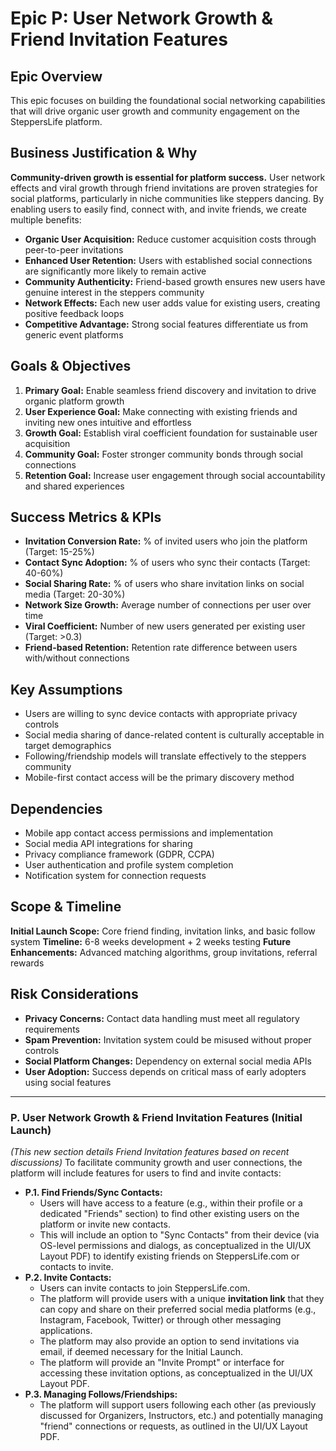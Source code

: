 # Epic P: User Network Growth & Friend Invitation Features

## Epic Overview
This epic focuses on building the foundational social networking capabilities that will drive organic user growth and community engagement on the SteppersLife platform.

## Business Justification & Why
**Community-driven growth is essential for platform success.** User network effects and viral growth through friend invitations are proven strategies for social platforms, particularly in niche communities like steppers dancing. By enabling users to easily find, connect with, and invite friends, we create multiple benefits:

- **Organic User Acquisition:** Reduce customer acquisition costs through peer-to-peer invitations
- **Enhanced User Retention:** Users with established social connections are significantly more likely to remain active
- **Community Authenticity:** Friend-based growth ensures new users have genuine interest in the steppers community
- **Network Effects:** Each new user adds value for existing users, creating positive feedback loops
- **Competitive Advantage:** Strong social features differentiate us from generic event platforms

## Goals & Objectives
1. **Primary Goal:** Enable seamless friend discovery and invitation to drive organic platform growth
2. **User Experience Goal:** Make connecting with existing friends and inviting new ones intuitive and effortless
3. **Growth Goal:** Establish viral coefficient foundation for sustainable user acquisition
4. **Community Goal:** Foster stronger community bonds through social connections
5. **Retention Goal:** Increase user engagement through social accountability and shared experiences

## Success Metrics & KPIs
- **Invitation Conversion Rate:** % of invited users who join the platform (Target: 15-25%)
- **Contact Sync Adoption:** % of users who sync their contacts (Target: 40-60%)
- **Social Sharing Rate:** % of users who share invitation links on social media (Target: 20-30%)
- **Network Size Growth:** Average number of connections per user over time
- **Viral Coefficient:** Number of new users generated per existing user (Target: >0.3)
- **Friend-based Retention:** Retention rate difference between users with/without connections

## Key Assumptions
- Users are willing to sync device contacts with appropriate privacy controls
- Social media sharing of dance-related content is culturally acceptable in target demographics
- Following/friendship models will translate effectively to the steppers community
- Mobile-first contact access will be the primary discovery method

## Dependencies
- Mobile app contact access permissions and implementation
- Social media API integrations for sharing
- Privacy compliance framework (GDPR, CCPA)
- User authentication and profile system completion
- Notification system for connection requests

## Scope & Timeline
**Initial Launch Scope:** Core friend finding, invitation links, and basic follow system
**Timeline:** 6-8 weeks development + 2 weeks testing
**Future Enhancements:** Advanced matching algorithms, group invitations, referral rewards

## Risk Considerations
- **Privacy Concerns:** Contact data handling must meet all regulatory requirements
- **Spam Prevention:** Invitation system could be misused without proper controls
- **Social Platform Changes:** Dependency on external social media APIs
- **User Adoption:** Success depends on critical mass of early adopters using social features

---

### P. User Network Growth & Friend Invitation Features (Initial Launch)
*(This new section details Friend Invitation features based on recent discussions)*
To facilitate community growth and user connections, the platform will include features for users to find and invite contacts:

* **P.1. Find Friends/Sync Contacts:**
    * Users will have access to a feature (e.g., within their profile or a dedicated "Friends" section) to find other existing users on the platform or invite new contacts.
    * This will include an option to "Sync Contacts" from their device (via OS-level permissions and dialogs, as conceptualized in the UI/UX Layout PDF) to identify existing friends on SteppersLife.com or contacts to invite.
* **P.2. Invite Contacts:**
    * Users can invite contacts to join SteppersLife.com.
    * The platform will provide users with a unique **invitation link** that they can copy and share on their preferred social media platforms (e.g., Instagram, Facebook, Twitter) or through other messaging applications.
    * The platform may also provide an option to send invitations via email, if deemed necessary for the Initial Launch.
    * The platform will provide an "Invite Prompt" or interface for accessing these invitation options, as conceptualized in the UI/UX Layout PDF.
* **P.3. Managing Follows/Friendships:**
    * The platform will support users following each other (as previously discussed for Organizers, Instructors, etc.) and potentially managing "friend" connections or requests, as outlined in the UI/UX Layout PDF. 